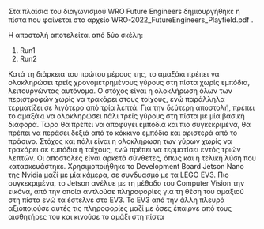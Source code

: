 
Στα πλαίσια του διαγωνισμού WRO Future Engineers δημιουργήθηκε η πίστα που φαίνεται στο αρχείο WRO-2022_FutureEngineers_Playfield.pdf .

Η αποστολή αποτελείται από δύο σκέλη:
  1.	Run1
  2.	Run2

  Κατά τη διάρκεια του πρώτου μέρους της, το αμαξάκι πρέπει να ολοκληρώσει τρείς χρονομετρημένους γύρους στη πίστα χωρίς εμπόδια, λειτουργώντας αυτόνομα. Ο στόχος είναι η ολοκλήρωση όλων των περιστροφών χωρίς να τρακάρει στους τοίχους, ενώ παράλληλα τερματίζει σε λιγότερο από τρία λεπτά.
Για την δεύτερη αποστολή, πρέπει το αμαξάκι να ολοκληρώσει πάλι τρείς γύρους στη πίστα με μία βασική διαφορά. Τώρα θα πρέπει να αποφύγει εμπόδια και πιο συγκεκριμένα, θα πρέπει να περάσει δεξιά από το κόκκινο εμπόδιο και αριστερά από το πράσινο. Στόχος και πάλι είναι η ολοκλήρωση των γύρων χωρίς να τρακάρει σε εμπόδια ή τοίχους, ενώ πρέπει να τερματίσει εντός τριών λεπτών.
  Οι αποστολές είναι αρκετά σύνθετες, όπως και η τελική λύση που κατασκευάστηκε. Χρησιμοποιήθηκε το Development Board Jetson  Nano της Nvidia μαζί με μία κάμερα, σε συνδυασμό με τα LEGO EV3. Πιο συγκεκριμένα, το Jetson ανέλυε με τη μέθοδο του Computer Vision την εικόνα, από την οποία αντλούσε πληροφορίες για τη θέση του αμαξιού στη πίστα ενώ τα έστελνε στο EV3. Το EV3 από την άλλη πλευρά αξιοποιούσε αυτές τις πληροφορίες μαζί με όσες έπαιρνε από τους αισθητήρες του και κινούσε το αμάξι στη πίστα
